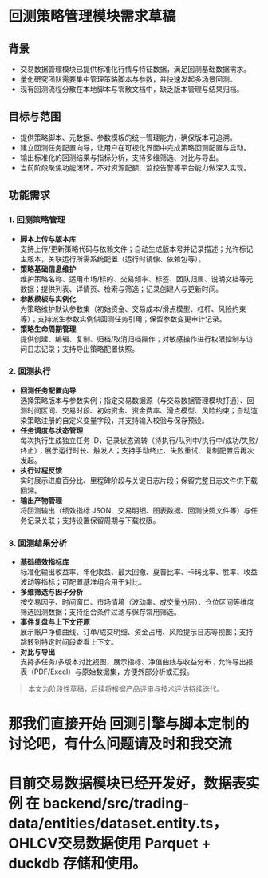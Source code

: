 # 回测策略管理模块需求草稿

## 背景
- 交易数据管理模块已提供标准化行情与特征数据，满足回测基础数据需求。
- 量化研究团队需要集中管理策略脚本与参数，并快速发起多场景回测。
- 现有回测流程分散在本地脚本与零散文档中，缺乏版本管理与结果归档。

## 目标与范围
- 提供策略脚本、元数据、参数模板的统一管理能力，确保版本可追溯。
- 建立回测任务配置向导，让用户在可视化界面中完成策略回测配置与启动。
- 输出标准化的回测结果与指标分析，支持多维筛选、对比与导出。
- 当前阶段聚焦功能闭环，不对资源配额、监控告警等平台能力做深入实现。

## 功能需求

### 1. 回测策略管理
- **脚本上传与版本库**  
  支持上传/更新策略代码与依赖文件；自动生成版本号并记录描述；允许标记主版本，关联运行所需系统配置（运行时镜像、依赖包等）。
- **策略基础信息维护**  
  维护策略名称、适用市场/标的、交易频率、标签、团队归属、说明文档等元数据；提供列表、详情页、检索与筛选；记录创建人与更新时间。
- **参数模板与实例化**  
  为策略维护默认参数集（初始资金、交易成本/滑点模型、杠杆、风险约束等）；支持派生参数实例供回测任务引用；保留参数变更审计记录。
- **策略生命周期管理**  
  提供创建、编辑、复制、归档/取消归档操作；对敏感操作进行权限控制与访问日志记录；支持导出策略配置快照。

### 2. 回测执行
- **回测任务配置向导**  
  选择策略版本与参数实例；指定交易数据源（与交易数据管理模块打通）、回测时间区间、交易时段、初始资金、资金费率、滑点模型、风险约束；自动渲染策略注册的自定义变量字段，并支持输入校验与保存预设。
- **任务调度与状态管理**  
  每次执行生成独立任务 ID，记录状态流转（待执行/队列中/执行中/成功/失败/终止）；展示运行时长、触发人；支持手动终止、失败重试、复制配置后再次发起。
- **执行过程反馈**  
  实时展示进度百分比、里程碑阶段与关键日志片段；保留完整日志文件供下载回溯。
- **输出产物管理**  
  将回测输出（绩效指标 JSON、交易明细、图表数据、回测快照文件等）与任务记录关联；支持设置保留周期与下载权限。

### 3. 回测结果分析
- **基础绩效指标库**  
  标准化输出收益率、年化收益、最大回撤、夏普比率、卡玛比率、胜率、收益波动等指标；可配置基准组合用于对比。
- **多维筛选与因子分析**  
  按交易因子、时间窗口、市场情境（波动率、成交量分层）、仓位区间等维度筛选回测数据；支持组合条件过滤与保存常用筛选。
- **事件复盘与上下文还原**  
  展示账户净值曲线、订单/成交明细、资金占用、风险提示日志等视图；支持跳转到特定时间段查看上下文。
- **对比与导出**  
  支持多任务/多版本对比视图，展示指标、净值曲线与收益分布；允许导出报表（PDF/Excel）与原始数据集，方便外部分析或汇报。


> 本文为阶段性草稿，后续将根据产品评审与技术评估持续迭代。


# 那我们直接开始 回测引擎与脚本定制的讨论吧，有什么问题请及时和我交流
# 目前交易数据模块已经开发好，数据表实例 在 backend/src/trading-data/entities/dataset.entity.ts， OHLCV交易数据使用 Parquet + duckdb 存储和使用。

